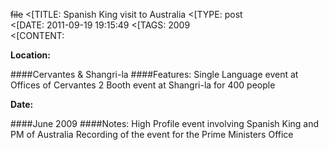 ~~file~~
<[TITLE: 	Spanish King visit to Australia	
<[TYPE: 	post	
<[DATE: 	2011-09-19 19:15:49	
<[TAGS: 	2009	
<[CONTENT: 	

**Location:**

####Cervantes &amp; Shangri-la
####Features:
Single Language event at Offices
of Cervantes
2 Booth event at Shangri-la for 400 people

**Date:**

####June 2009
####Notes:
High Profile event involving Spanish King and PM of Australia
Recording of the event for the Prime Ministers Office






















